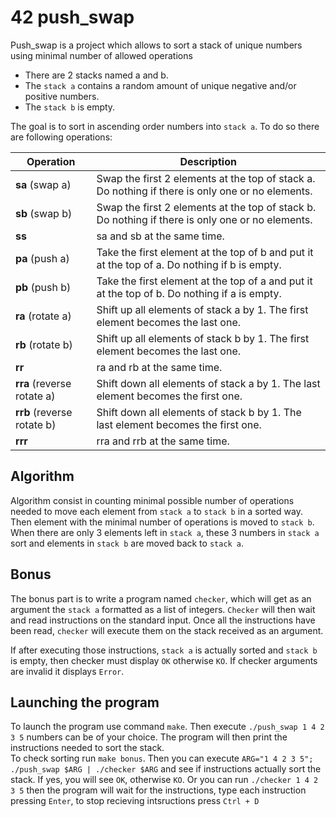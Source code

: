 # 42 push_swap
Push_swap is a project which allows to sort a stack of unique numbers using minimal number of allowed operations

* There are 2 stacks named a and b.
* The `stack a` contains a random amount of unique negative and/or positive numbers.
* The `stack b` is empty.

The goal is to sort in ascending order numbers into `stack a`. To do so there are
following operations:

| Operation | Description |
| --------- | ----------- |
| **sa** (swap a) | Swap the first 2 elements at the top of stack a.  Do nothing if there is only one or no elements. |
| **sb** (swap b) | Swap the first 2 elements at the top of stack b. Do nothing if there is only one or no elements. |
| **ss** | sa and sb at the same time. |
| **pa** (push a) | Take the first element at the top of b and put it at the top of a. Do nothing if b is empty. |
| **pb** (push b) | Take the first element at the top of a and put it at the top of b. Do nothing if a is empty. |
| **ra** (rotate a) | Shift up all elements of stack a by 1. The first element becomes the last one. |
| **rb** (rotate b) | Shift up all elements of stack b by 1. The first element becomes the last one. |
| **rr** | ra and rb at the same time. |
| **rra** (reverse rotate a) | Shift down all elements of stack a by 1. The last element becomes the first one. |
| **rrb** (reverse rotate b) | Shift down all elements of stack b by 1. The last element becomes the first one. |
| **rrr** | rra and rrb at the same time. |

## Algorithm

Algorithm consist in counting minimal possible number of operations needed to move each element from `stack a` to `stack b` in a sorted way. Then element with the minimal number of operations is moved to `stack b`. When there are only 3 elements left in `stack a`, these 3 numbers in `stack a` sort and elements in `stack b` are moved back to `stack a`.

## Bonus

The bonus part is to write a program named `checker`, which will get as an argument the `stack a` formatted as a list of integers. `Checker` will then wait and read instructions on the standard input. Once all the instructions have been read, `checker` will execute them on the stack received as an argument.

If after executing those instructions, `stack a` is actually sorted and `stack b` is empty, then checker must display `OK` otherwise `KO`. If checker arguments are invalid it displays `Error`.
 
## Launching the program

To launch the program use command `make`. Then execute `./push_swap 1 4 2 3 5` numbers can be of your choice. The program will then print the instructions needed to sort the stack.  
To check sorting run `make bonus`. Then you can execute `ARG="1 4 2 3 5"; ./push_swap $ARG | ./checker $ARG` and see if instructions actually sort the stack. If yes, you will see `OK`, otherwise `KO`.
Or you can run `./checker 1 4 2 3 5` then the program will wait for the instructions, type each instruction pressing `Enter`, to stop recieving intsructions press `Ctrl + D`
